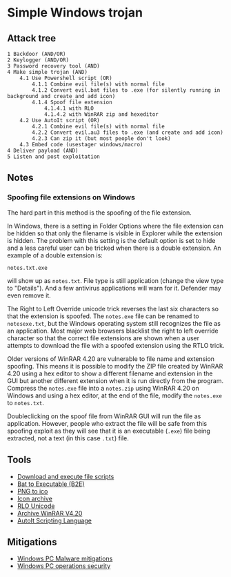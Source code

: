 # Simple Windows trojan

## Attack tree
```text
1 Backdoor (AND/OR)
2 Keylogger (AND/OR)
3 Password recovery tool (AND)
4 Make simple trojan (AND)
    4.1 Use Powershell script (OR)
        4.1.1 Combine evil file(s) with normal file
        4.1.2 Convert evil.bat files to .exe (for silently running in background and create and add icon)
        4.1.4 Spoof file extension 
            4.1.4.1 with RLO
            4.1.4.2 with WinRAR zip and hexeditor
    4.2 Use AutoIt script (OR)
        4.2.1 Combine evil file(s) with normal file
        4.2.2 Convert evil.au3 files to .exe (and create and add icon)
        4.2.3 Can zip it (but most people don't look)
    4.3 Embed code (usestager windows/macro)
4 Deliver payload (AND)
5 Listen and post exploitation
```

## Notes

### Spoofing file extensions on Windows

The hard part in this method is the spoofing of the file extension. 

In Windows, there is a setting in Folder Options where the file extension can be hidden so that only the filename is 
visible in Explorer while the extension is hidden. The problem with this setting is the default option is set to hide 
and a less careful user can be tricked when there is a double extension. An example of a double extension is:

    notes.txt.exe

will show up as `notes.txt`. File type is still application (change the view type to "Details"). And a few antivirus 
applications will warn for it. Defender may even remove it.

The Right to Left Override unicode trick reverses the last six characters so that the extension is spoofed. The 
`notes.exe` file can be renamed to `notesexe.txt`, but the Windows operating system still recognizes the file as an 
application. Most major web browsers blacklist the right to left override character so that the correct file extensions 
are shown when a user attempts to download the file with a spoofed extension using the RTLO trick.

Older versions of WinRAR 4.20 are vulnerable to file name and extension spoofing. This means it is possible to modify 
the ZIP file created by WinRAR 4.20 using a hex editor to show a different filename and extension in the GUI but 
another different extension when it is run directly from the program. Compress the `notes.exe` file into a `notes.zip` 
using WinRAR 4.20 on Windows and using a hex editor, at the end of the file, modify the `notes.exe` to `notes.txt`.

Doubleclicking on the spoof file from WinRAR GUI will run the file as application. However, people who extract the 
file will be safe from this spoofing exploit as they will see that it is an executable (`.exe`) file being extracted, not 
a text (in this case `.txt`) file.

## Tools

* [Download and execute file scripts](https://github.com/tymyrddin/nirridit/tree/main/windows/simplest-trojan)
* [Bat to Executable (B2E)](https://github.com/tokyoneon/B2E/blob/master/Bat_To_Exe_Converter.zip)
* [PNG to ico](https://cloudconvert.com/png-to-ico)
* [Icon archive](https://iconarchive.com/)
* [RLO Unicode](https://unicode-explorer.com/c/202E)
* [Archive WinRAR V4.20](https://archive.org/details/WinrarV4)
* [AutoIt Scripting Language](https://www.autoitscript.com)

## Mitigations

* [Windows PC Malware mitigations](windows-pc-mitigations:docs/malware/README)
* [Windows PC operations security](windows-pc-mitigations:docs/opsec/README)